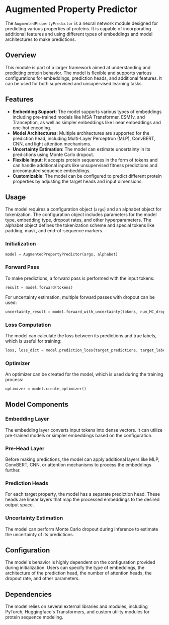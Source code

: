 # Augmented Property Predictor

The `AugmentedPropertyPredictor` is a neural network module designed for predicting various properties of proteins. It is capable of incorporating additional features and using different types of embeddings and model architectures to make predictions.

## Overview

This module is part of a larger framework aimed at understanding and predicting protein behavior. The model is flexible and supports various configurations for embeddings, prediction heads, and additional features. It can be used for both supervised and unsupervised learning tasks.

## Features

- **Embedding Support**: The model supports various types of embeddings including pre-trained models like MSA Transformer, ESM1v, and Tranception, as well as simpler embeddings like linear embeddings and one-hot encoding.
- **Model Architectures**: Multiple architectures are supported for the prediction head, including Multi-Layer Perceptron (MLP), ConvBERT, CNN, and light attention mechanisms.
- **Uncertainty Estimation**: The model can estimate uncertainty in its predictions using Monte Carlo dropout.
- **Flexible Input**: It accepts protein sequences in the form of tokens and can handle additional inputs like unsupervised fitness predictions and precomputed sequence embeddings.
- **Customizable**: The model can be configured to predict different protein properties by adjusting the target heads and input dimensions.

## Usage

The model requires a configuration object (`args`) and an alphabet object for tokenization. The configuration object includes parameters for the model type, embedding type, dropout rates, and other hyperparameters. The alphabet object defines the tokenization scheme and special tokens like padding, mask, and end-of-sequence markers.

### Initialization

```python
model = AugmentedPropertyPredictor(args, alphabet)
```

### Forward Pass

To make predictions, a forward pass is performed with the input tokens:

```python
result = model.forward(tokens)
```

For uncertainty estimation, multiple forward passes with dropout can be used:

```python
uncertainty_result = model.forward_with_uncertainty(tokens, num_MC_dropout_samples=10)
```

### Loss Computation

The model can calculate the loss between its predictions and true labels, which is useful for training:

```python
loss, loss_dict = model.prediction_loss(target_predictions, target_labels)
```

### Optimizer

An optimizer can be created for the model, which is used during the training process:

```python
optimizer = model.create_optimizer()
```

## Model Components

### Embedding Layer

The embedding layer converts input tokens into dense vectors. It can utilize pre-trained models or simpler embeddings based on the configuration.

### Pre-Head Layer

Before making predictions, the model can apply additional layers like MLP, ConvBERT, CNN, or attention mechanisms to process the embeddings further.

### Prediction Heads

For each target property, the model has a separate prediction head. These heads are linear layers that map the processed embeddings to the desired output space.

### Uncertainty Estimation

The model can perform Monte Carlo dropout during inference to estimate the uncertainty of its predictions.

## Configuration

The model's behavior is highly dependent on the configuration provided during initialization. Users can specify the type of embeddings, the architecture of the prediction head, the number of attention heads, the dropout rate, and other parameters.

## Dependencies

The model relies on several external libraries and modules, including PyTorch, Huggingface's Transformers, and custom utility modules for protein sequence modeling.
